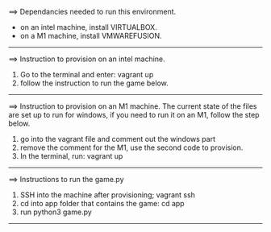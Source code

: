 ==> Dependancies needed to run this environment.

* on an intel machine, install VIRTUALBOX.
* on a M1 machine, install VMWAREFUSION.

-------------------------------------------------------------------------------------------------------------------------
==> Instruction to provision on an intel machine.

1. Go to the terminal and enter: vagrant up
2. follow the instruction to run the game below.

-------------------------------------------------------------------------------------------------------------------------
==> Instruction to provision on an M1 machine.
The current state of the files are set up to run for windows, if you need to run it on an M1, follow the step below.

1. go into the vagrant file and comment out the windows part
2. remove the comment for the M1, use the second code to provision.
3. In the terminal, run: vagrant up

--------------------------------------------------------------------------------------------------------------------------

==> Instructions to run the game.py

1. SSH into the machine after provisioning; vagrant ssh
2. cd into app folder that contains the game: cd app
3. run python3 game.py

---------------------------------------------------------------------------------------------------------------------------

